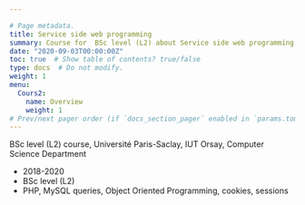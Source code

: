 ```yaml
---

# Page metadata.
title: Service side web programming
summary: Course for  BSc level (L2) about Service side web programming Université Paris-Saclay, IUT Orsay, Computer Science Department
date: "2020-09-03T00:00:00Z"
toc: true  # Show table of contents? true/false
type: docs  # Do not modify.
weight: 1
menu:
  Cours2:
    name: Overview
    weight: 1
# Prev/next pager order (if `docs_section_pager` enabled in `params.toml`)
---
```

BSc level (L2) course, Université Paris-Saclay, IUT Orsay, Computer Science Department
  - 2018-2020 
  - BSc level (L2)
  - PHP, MySQL queries, Object Oriented Programming, cookies, sessions 